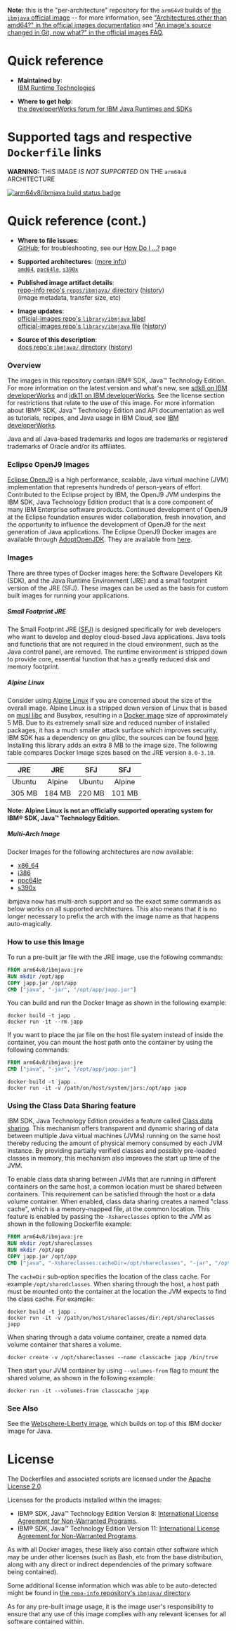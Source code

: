 <!--

********************************************************************************

WARNING:

    DO NOT EDIT "ibmjava/README.md"

    IT IS AUTO-GENERATED

    (from the other files in "ibmjava/" combined with a set of templates)

********************************************************************************

-->

**Note:** this is the "per-architecture" repository for the `arm64v8` builds of [the `ibmjava` official image](https://hub.docker.com/_/ibmjava) -- for more information, see ["Architectures other than amd64?" in the official images documentation](https://github.com/docker-library/official-images#architectures-other-than-amd64) and ["An image's source changed in Git, now what?" in the official images FAQ](https://github.com/docker-library/faq#an-images-source-changed-in-git-now-what).

# Quick reference

-	**Maintained by**:  
	[IBM Runtime Technologies](https://github.com/ibmruntimes/ci.docker)

-	**Where to get help**:  
	[the developerWorks forum for IBM Java Runtimes and SDKs](https://www.ibm.com/developerworks/community/forums/html/forum?id=11111111-0000-0000-0000-000000000367)

# Supported tags and respective `Dockerfile` links

**WARNING:** THIS IMAGE *IS NOT SUPPORTED* ON THE `arm64v8` ARCHITECTURE

[![arm64v8/ibmjava build status badge](https://img.shields.io/jenkins/s/https/doi-janky.infosiftr.net/job/multiarch/job/arm64v8/job/ibmjava.svg?label=arm64v8/ibmjava%20%20build%20job)](https://doi-janky.infosiftr.net/job/multiarch/job/arm64v8/job/ibmjava/)

# Quick reference (cont.)

-	**Where to file issues**:  
	[GitHub](https://github.com/ibmruntimes/ci.docker/issues); for troubleshooting, see our [How Do I ...?](http://www.ibm.com/developerworks/java/jdk/howdoi/) page

-	**Supported architectures**: ([more info](https://github.com/docker-library/official-images#architectures-other-than-amd64))  
	[`amd64`](https://hub.docker.com/r/amd64/ibmjava/), [`ppc64le`](https://hub.docker.com/r/ppc64le/ibmjava/), [`s390x`](https://hub.docker.com/r/s390x/ibmjava/)

-	**Published image artifact details**:  
	[repo-info repo's `repos/ibmjava/` directory](https://github.com/docker-library/repo-info/blob/master/repos/ibmjava) ([history](https://github.com/docker-library/repo-info/commits/master/repos/ibmjava))  
	(image metadata, transfer size, etc)

-	**Image updates**:  
	[official-images repo's `library/ibmjava` label](https://github.com/docker-library/official-images/issues?q=label%3Alibrary%2Fibmjava)  
	[official-images repo's `library/ibmjava` file](https://github.com/docker-library/official-images/blob/master/library/ibmjava) ([history](https://github.com/docker-library/official-images/commits/master/library/ibmjava))

-	**Source of this description**:  
	[docs repo's `ibmjava/` directory](https://github.com/docker-library/docs/tree/master/ibmjava) ([history](https://github.com/docker-library/docs/commits/master/ibmjava))

### Overview

The images in this repository contain IBM® SDK, Java™ Technology Edition. For more information on the latest version and what's new, see [sdk8 on IBM developerWorks](https://developer.ibm.com/javasdk/downloads/sdk8/) and [jdk11 on IBM developerWorks](https://developer.ibm.com/javasdk/downloads/java-sdk-downloads-version-110/). See the license section for restrictions that relate to the use of this image. For more information about IBM® SDK, Java™ Technology Edition and API documentation as well as tutorials, recipes, and Java usage in IBM Cloud, see [IBM developerWorks](https://developer.ibm.com/javasdk/).

Java and all Java-based trademarks and logos are trademarks or registered trademarks of Oracle and/or its affiliates.

### Eclipse OpenJ9 Images

[Eclipse OpenJ9](https://www.eclipse.org/openj9) is a high performance, scalable, Java virtual machine (JVM) implementation that represents hundreds of person-years of effort. Contributed to the Eclipse project by IBM, the OpenJ9 JVM underpins the IBM SDK, Java Technology Edition product that is a core component of many IBM Enterprise software products. Continued development of OpenJ9 at the Eclipse foundation ensures wider collaboration, fresh innovation, and the opportunity to influence the development of OpenJ9 for the next generation of Java applications. The Eclipse OpenJ9 Docker images are available through [AdoptOpenJDK](https://adoptopenjdk.net/). They are available from [here](https://hub.docker.com/u/adoptopenjdk/).

### Images

There are three types of Docker images here: the Software Developers Kit (SDK), and the Java Runtime Environment (JRE) and a small footprint version of the JRE (SFJ). These images can be used as the basis for custom built images for running your applications.

##### Small Footprint JRE

The Small Footprint JRE ([SFJ](http://www.ibm.com/support/knowledgecenter/en/SSYKE2_8.0.0/com.ibm.java.lnx.80.doc/user/small_jre.html)) is designed specifically for web developers who want to develop and deploy cloud-based Java applications. Java tools and functions that are not required in the cloud environment, such as the Java control panel, are removed. The runtime environment is stripped down to provide core, essential function that has a greatly reduced disk and memory footprint.

##### Alpine Linux

Consider using [Alpine Linux](http://alpinelinux.org/) if you are concerned about the size of the overall image. Alpine Linux is a stripped down version of Linux that is based on [musl libc](http://wiki.musl-libc.org/wiki/Functional_differences_from_glibc) and Busybox, resulting in a [Docker image](https://hub.docker.com/_/alpine/) size of approximately 5 MB. Due to its extremely small size and reduced number of installed packages, it has a much smaller attack surface which improves security. IBM SDK has a dependency on gnu glibc, the sources can be found [here](https://github.com/sgerrand/docker-glibc-builder/releases/). Installing this library adds an extra 8 MB to the image size. The following table compares Docker Image sizes based on the JRE version `8.0-3.10`.

| JRE    | JRE    | SFJ    | SFJ    |
|:------:|:------:|:------:|:------:|
| Ubuntu | Alpine | Ubuntu | Alpine |
| 305 MB | 184 MB | 220 MB | 101 MB |

**Note: Alpine Linux is not an officially supported operating system for IBM® SDK, Java™ Technology Edition.**

##### Multi-Arch Image

Docker Images for the following architectures are now available:

-	[x86\_64](https://hub.docker.com/_/ibmjava/)
-	[i386](https://hub.docker.com/r/i386/ibmjava/)
-	[ppc64le](https://hub.docker.com/r/ppc64le/ibmjava/)
-	[s390x](https://hub.docker.com/r/s390x/ibmjava/)

ibmjava now has multi-arch support and so the exact same commands as below works on all supported architectures. This also means that it is no longer necessary to prefix the arch with the image name as that happens auto-magically.

### How to use this Image

To run a pre-built jar file with the JRE image, use the following commands:

```dockerfile
FROM arm64v8/ibmjava:jre
RUN mkdir /opt/app
COPY japp.jar /opt/app
CMD ["java", "-jar", "/opt/app/japp.jar"]
```

You can build and run the Docker Image as shown in the following example:

```console
docker build -t japp .
docker run -it --rm japp
```

If you want to place the jar file on the host file system instead of inside the container, you can mount the host path onto the container by using the following commands:

```dockerfile
FROM arm64v8/ibmjava:jre
CMD ["java", "-jar", "/opt/app/japp.jar"]
```

```console
docker build -t japp .
docker run -it -v /path/on/host/system/jars:/opt/app japp
```

### Using the Class Data Sharing feature

IBM SDK, Java Technology Edition provides a feature called [Class data sharing](http://www-01.ibm.com/support/knowledgecenter/SSYKE2_8.0.0/com.ibm.java.lnx.80.doc/diag/understanding/shared_classes.html). This mechanism offers transparent and dynamic sharing of data between multiple Java virtual machines (JVMs) running on the same host thereby reducing the amount of physical memory consumed by each JVM instance. By providing partially verified classes and possibly pre-loaded classes in memory, this mechanism also improves the start up time of the JVM.

To enable class data sharing between JVMs that are running in different containers on the same host, a common location must be shared between containers. This requirement can be satisfied through the host or a data volume container. When enabled, class data sharing creates a named "class cache", which is a memory-mapped file, at the common location. This feature is enabled by passing the `-Xshareclasses` option to the JVM as shown in the following Dockerfile example:

```dockerfile
FROM arm64v8/ibmjava:jre
RUN mkdir /opt/shareclasses
RUN mkdir /opt/app
COPY japp.jar /opt/app
CMD ["java", "-Xshareclasses:cacheDir=/opt/shareclasses", "-jar", "/opt/app/japp.jar"]
```

The `cacheDir` sub-option specifies the location of the class cache. For example `/opt/sharedclasses`. When sharing through the host, a host path must be mounted onto the container at the location the JVM expects to find the class cache. For example:

```console
docker build -t japp .
docker run -it -v /path/on/host/shareclasses/dir:/opt/shareclasses japp
```

When sharing through a data volume container, create a named data volume container that shares a volume.

```console
docker create -v /opt/shareclasses --name classcache japp /bin/true
```

Then start your JVM container by using `--volumes-from` flag to mount the shared volume, as shown in the following example:

```console
docker run -it --volumes-from classcache japp
```

### See Also

See the [Websphere-Liberty image](https://hub.docker.com/_/websphere-liberty/), which builds on top of this IBM docker image for Java.

# License

The Dockerfiles and associated scripts are licensed under the [Apache License 2.0](http://www.apache.org/licenses/LICENSE-2.0.html).

Licenses for the products installed within the images:

-	IBM® SDK, Java™ Technology Edition Version 8: [International License Agreement for Non-Warranted Programs](http://www14.software.ibm.com/cgi-bin/weblap/lap.pl?la_formnum=&li_formnum=L-SMKR-AVSEUH&title=IBM%AE+SDK%2C+Java%99+Technology+Edition%2C+Version+8.0&l=en).
-	IBM® SDK, Java™ Technology Edition Version 11: [International License Agreement for Non-Warranted Programs](http://www14.software.ibm.com/cgi-bin/weblap/lap.pl?la_formnum=&li_formnum=L-PARM-BMVULC&title=IBM%AE+SDK%2C+Java%99+Technology+Edition%2C+Version+11.0&l=en).

As with all Docker images, these likely also contain other software which may be under other licenses (such as Bash, etc from the base distribution, along with any direct or indirect dependencies of the primary software being contained).

Some additional license information which was able to be auto-detected might be found in [the `repo-info` repository's `ibmjava/` directory](https://github.com/docker-library/repo-info/tree/master/repos/ibmjava).

As for any pre-built image usage, it is the image user's responsibility to ensure that any use of this image complies with any relevant licenses for all software contained within.
